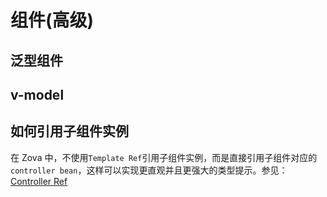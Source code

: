# 组件(高级)

## 泛型组件

## v-model

## 如何引用子组件实例

在 Zova 中，不使用`Template Ref`引用子组件实例，而是直接引用子组件对应的`controller bean`，这样可以实现更直观并且更强大的类型提示。参见：[Controller Ref](../../vue/refs.md#controller-ref)
